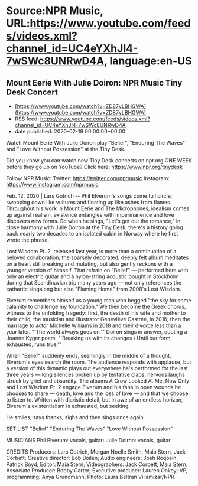 # Source:NPR Music, URL:https://www.youtube.com/feeds/videos.xml?channel_id=UC4eYXhJI4-7wSWc8UNRwD4A, language:en-US

## Mount Eerie With Julie Doiron: NPR Music Tiny Desk Concert
 - [https://www.youtube.com/watch?v=ZD87vLBHGWA](https://www.youtube.com/watch?v=ZD87vLBHGWA)
 - RSS feed: https://www.youtube.com/feeds/videos.xml?channel_id=UC4eYXhJI4-7wSWc8UNRwD4A
 - date published: 2020-02-19 00:00:00+00:00

Watch Mount Eerie With Julie Doiron play "Belief", "Enduring The Waves" and "Love Without Possession" at the Tiny Desk.

Did you know you can watch new Tiny Desk concerts on npr.org ONE WEEK before they go up on YouTube? Click here: https://www.npr.org/tinydesk

Follow NPR Music:
Twitter: https://twitter.com/nprmusic
Instagram: https://www.instagram.com/nprmusic

Feb. 12, 2020 | Lars Gotrich -- Phil Elverum's songs come full circle, swooping down like vultures and floating up like ashes from flames. Throughout his work in Mount Eerie and The Microphones, idealism comes up against realism, existence entangles with impermanence and love discovers new forms. So when he sings, "Let's get out the romance," in close harmony with Julie Doiron at the Tiny Desk, there's a history going back nearly two decades to an isolated cabin in Norway where he first wrote the phrase.

Lost Wisdom Pt. 2, released last year, is more than a continuation of a beloved collaboration; the sparsely decorated, deeply felt album meditates on a heart still breaking and mutating, but also gently reckons with a younger version of himself. That refrain on "Belief" — performed here with only an electric guitar and a nylon-string acoustic bought in Stockholm during that Scandinavian trip many years ago — not only references the cathartic singalong but also "Flaming Home" from 2008's Lost Wisdom.

Elverum remembers himself as a young man who begged "the sky for some calamity to challenge my foundation." We then become the Greek chorus, witness to the unfolding tragedy: first, the death of his wife and mother to their child, the musician and illustrator Geneviève Castrée, in 2016; then the marriage to actor Michelle Williams in 2018 and their divorce less than a year later. "'The world always goes on,'" Doiron sings in answer, quoting a Joanne Kyger poem, "'Breaking us with its changes / Until our form, exhausted, runs true.'"

When "Belief" suddenly ends, seemingly in the middle of a thought, Elverum's eyes search the room. The audience responds with applause, but a version of this dynamic plays out everywhere he's performed for the last three years — long silences broken up by tentative claps, nervous laughs struck by grief and absurdity. The albums A Crow Looked At Me, Now Only and Lost Wisdom Pt. 2 engage Elverum and his fans in open wounds he chooses to share — death, love and the loss of love — and that we choose to listen to. Written with diaristic detail, but in awe of an endless horizon, Elverum's existentialism is exhausted, but seeking.

He smiles, says thanks, sighs and then sings once again.

SET LIST
"Belief"
"Enduring The Waves"
"Love Without Possession"

MUSICIANS
Phil Elverum: vocals, guitar; Julie Doiron: vocals, guitar

CREDITS
Producers: Lars Gotrich, Morgan Noelle Smith, Maia Stern, Jack Corbett; Creative director: Bob Boilen; Audio engineers: Josh Rogosin, Patrick Boyd; Editor: Maia Stern; Videographers: Jack Corbett, Maia Stern; Associate Producer: Bobby Carter; Executive producer: Lauren Onkey; VP, programming: Anya Grundmann; Photo: Laura Beltran Villamizar/NPR

